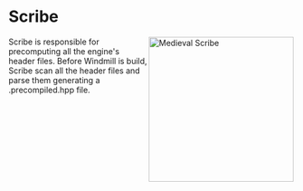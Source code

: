 # Scribe

<img align="right" width="256" alt="Medieval Scribe" src="https://medievalbritain.com/wp-content/uploads/2021/02/Medieval-Occupations_Scribe.jpg">

Scribe is responsible for precomputing all the engine's header files.
Before Windmill is build, Scribe scan all the header files and parse them generating a .precompiled.hpp file.